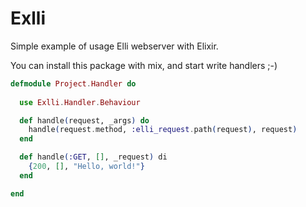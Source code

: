 # Exlli

Simple example of usage Elli webserver with Elixir.

You can install this package with mix, and start write handlers ;-)

```elixir
defmodule Project.Handler do
  
  use Exlli.Handler.Behaviour

  def handle(request, _args) do
    handle(request.method, :elli_request.path(request), request)
  end

  def handle(:GET, [], _request) di
    {200, [], "Hello, world!"}
  end

end
```
